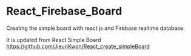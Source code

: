 # React_Firebase_Board

Creating the simple board with react js and Firebase realtime database.

It is updated from React Simple Board https://github.com/JieunKwon/React_create_simpleBoard
